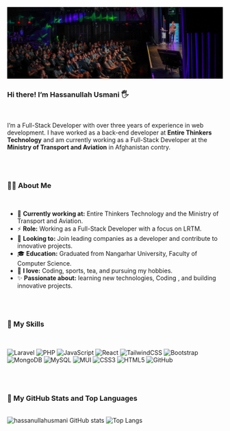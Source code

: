 <img src="https://github.com/hassanullahusmani45/hassanullahusmani45/blob/main/banner.jpeg?raw=true"/>
<br/>

### Hi there!  I’m **Hassanullah Usmani** 🖐
<br/>

  I’m a Full-Stack Developer with over three years of experience in web development. I have worked as a back-end developer at **Entire Thinkers Technology** and am currently working as a Full-Stack Developer at the **Ministry of Transport and Aviation** in Afghanistan contry. 

<br/>
<br/>

### 👨‍💻 About Me
<br/>

- 💼 **Currently working at:** Entire Thinkers Technology and the Ministry of Transport and Aviation.
- ⚡ **Role:** Working as a Full-Stack Developer with a focus on LRTM.
- 👯 **Looking to:** Join leading companies as a developer and contribute to innovative projects.
- 🎓 **Education:** Graduated from Nangarhar University, Faculty of Computer Science.
- 🌿 **I love:** Coding, sports, tea, and pursuing my hobbies.
- ✨ **Passionate about:** learning new technologies, Coding , and building innovative projects.

<br/>
<br/>

### 💪 My Skills
<br/>


  ![Laravel](https://img.shields.io/badge/laravel-%23FF2D20.svg?style=for-the-badge&logo=laravel&logoColor=white)  ![PHP](https://img.shields.io/badge/php-%23777BB4.svg?style=for-the-badge&logo=php&logoColor=white)  ![JavaScript](https://img.shields.io/badge/javascript-%23323330.svg?style=for-the-badge&logo=javascript&logoColor=%23F7DF1E)  ![React](https://img.shields.io/badge/react-%2320232a.svg?style=for-the-badge&logo=react&logoColor=%2361DAFB)  ![TailwindCSS](https://img.shields.io/badge/tailwindcss-%2338B2AC.svg?style=for-the-badge&logo=tailwind-css&logoColor=white)  ![Bootstrap](https://img.shields.io/badge/bootstrap-%238511FA.svg?style=for-the-badge&logo=bootstrap&logoColor=white)  ![MongoDB](https://img.shields.io/badge/MongoDB-%234ea94b.svg?style=for-the-badge&logo=mongodb&logoColor=white)  	![MySQL](https://img.shields.io/badge/mysql-4479A1.svg?style=for-the-badge&logo=mysql&logoColor=white)  ![MUI](https://img.shields.io/badge/MUI-%230081CB.svg?style=for-the-badge&logo=mui&logoColor=white)  ![CSS3](https://img.shields.io/badge/css3-%231572B6.svg?style=for-the-badge&logo=css3&logoColor=white)  ![HTML5](https://img.shields.io/badge/html5-%23E34F26.svg?style=for-the-badge&logo=html5&logoColor=white)  ![GitHub](https://img.shields.io/badge/github-%23121011.svg?style=for-the-badge&logo=github&logoColor=white)


<br/>
<br/>

### 🌟 My GitHub Stats and Top Languages
<br/>

<span>
   <img alt="hassanullahusmani GitHub stats" src="https://github-readme-stats.vercel.app/api?username=hassanullahusmani45&show_icons=true&theme=transparent&hide=contribs)](https://github.com/anuraghazra/github-readme-stats"/>

  <img alt="Top Langs" src="https://github-readme-stats.vercel.app/api/top-langs/?username=hassanullahusmani45&layout=compact"/>
<span/>



















